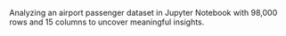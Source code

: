 Analyzing an airport passenger dataset in Jupyter Notebook with 98,000 rows and 15 columns to uncover meaningful insights.

